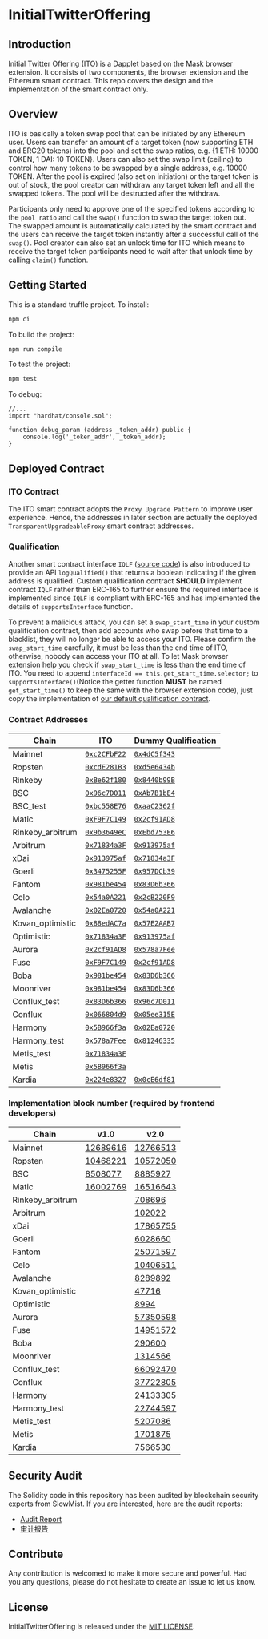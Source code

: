 # InitialTwitterOffering

## Introduction

Initial Twitter Offering (ITO) is a Dapplet based on the Mask browser extension. It consists of two components, the browser extension and the Ethereum smart contract. This repo covers the design and the implementation of the smart contract only.

## Overview

ITO is basically a token swap pool that can be initiated by any Ethereum user. Users can transfer an amount of a target token (now supporting ETH and ERC20 tokens) into the pool and set the swap ratios, e.g. {1 ETH: 10000 TOKEN, 1 DAI: 10 TOKEN}. Users can also set the swap limit (ceiling) to control how many tokens to be swapped by a single address, e.g. 10000 TOKEN. After the pool is expired (also set on initiation) or the target token is out of stock, the pool creator can withdraw any target token left and all the swapped tokens. The pool will be destructed after the withdraw.

Participants only need to approve one of the specified tokens according to the `pool ratio` and call the `swap()` function to swap the target token out. The swapped amount is automatically calculated by the smart contract and the users can receive the target token instantly after a successful call of the `swap()`. Pool creator can also set an unlock time for ITO which means to receive the target token participants need to wait after that unlock time by calling `claim()` function.

## Getting Started

This is a standard truffle project.
To install:

```bash
npm ci
```

To build the project:

```bash
npm run compile
```

To test the project:

```bash
npm test
```

To debug:

```solidity
//...
import "hardhat/console.sol";

function debug_param (address _token_addr) public {
    console.log('_token_addr', _token_addr);
}
```

## Deployed Contract

### ITO Contract

The ITO smart contract adopts the `Proxy Upgrade Pattern` to improve user experience. Hence, the addresses in later section are actually the deployed `TransparentUpgradeableProxy` smart contract addresses.

### Qualification

Another smart contract interface `IQLF` ([source code](https://github.com/DimensionDev/InitialTwitterOffering/blob/master/contracts/IQLF.sol)) is also introduced to provide an API `logQualified()` that returns a boolean indicating if the given address is qualified. Custom qualification contract **SHOULD** implement contract `IQLF` rather than ERC-165 to further ensure the required interface is implemented since `IQLF` is compliant with ERC-165 and has implemented the details of `supportsInterface` function.

To prevent a malicious attack, you can set a `swap_start_time` in your custom qualification contract, then add accounts who swap before that time to a blacklist, they will no longer be able to access your ITO. Please confirm the `swap_start_time` carefully, it must be less than the end time of ITO, otherwise, nobody can access your ITO at all. To let Mask browser extension help you check if `swap_start_time` is less than the end time of ITO. You need to append `interfaceId == this.get_start_time.selector;` to `supportsInterface()`(Notice the getter function **MUST** be named `get_start_time()` to keep the same with the browser extension code), just copy the implementation of [our default qualification contract](https://github.com/DimensionDev/InitialTwitterOffering/blob/master/contracts/qualification.sol).

### Contract Addresses

<!-- begin address -->

| Chain            | ITO                                  | Dummy Qualification                  |
| ---------------- | ------------------------------------ | ------------------------------------ |
| Mainnet          | [`0xc2CFbF22`][ito-mainnet]          | [`0x4dC5f343`][qlf-mainnet]          |
| Ropsten          | [`0xcdE281B3`][ito-ropsten]          | [`0xd5e6434b`][qlf-ropsten]          |
| Rinkeby          | [`0xBe62f180`][ito-rinkeby]          | [`0x8440b99B`][qlf-rinkeby]          |
| BSC              | [`0x96c7D011`][ito-bsc]              | [`0xAb7B1bE4`][qlf-bsc]              |
| BSC_test         | [`0xbc558E76`][ito-bsc_test]         | [`0xaaC2362f`][qlf-bsc_test]         |
| Matic            | [`0xF9F7C149`][ito-matic]            | [`0x2cf91AD8`][qlf-matic]            |
| Rinkeby_arbitrum | [`0x9b3649eC`][ito-rinkeby_arbitrum] | [`0xEbd753E6`][qlf-rinkeby_arbitrum] |
| Arbitrum         | [`0x71834a3F`][ito-arbitrum]         | [`0x913975af`][qlf-arbitrum]         |
| xDai             | [`0x913975af`][ito-xdai]             | [`0x71834a3F`][qlf-xdai]             |
| Goerli           | [`0x3475255F`][ito-goerli]           | [`0x957DCb39`][qlf-goerli]           |
| Fantom           | [`0x981be454`][ito-fantom]           | [`0x83D6b366`][qlf-fantom]           |
| Celo             | [`0x54a0A221`][ito-celo]             | [`0x2cB220F9`][qlf-celo]             |
| Avalanche        | [`0x02Ea0720`][ito-avalanche]        | [`0x54a0A221`][qlf-avalanche]        |
| Kovan_optimistic | [`0x88edAC7a`][ito-kovan_optimistic] | [`0x57E2AAB7`][qlf-kovan_optimistic] |
| Optimistic       | [`0x71834a3F`][ito-optimistic]       | [`0x913975af`][qlf-optimistic]       |
| Aurora           | [`0x2cf91AD8`][ito-aurora]           | [`0x578a7Fee`][qlf-aurora]           |
| Fuse             | [`0xF9F7C149`][ito-fuse]             | [`0x2cf91AD8`][qlf-fuse]             |
| Boba             | [`0x981be454`][ito-boba]             | [`0x83D6b366`][qlf-boba]             |
| Moonriver        | [`0x981be454`][ito-moonriver]        | [`0x83D6b366`][qlf-moonriver]        |
| Conflux_test     | [`0x83D6b366`][ito-conflux_test]     | [`0x96c7D011`][qlf-conflux_test]     |
| Conflux          | [`0x066804d9`][ito-conflux]          | [`0x05ee315E`][qlf-conflux]          |
| Harmony          | [`0x5B966f3a`][ito-harmony]          | [`0x02Ea0720`][qlf-harmony]          |
| Harmony_test     | [`0x578a7Fee`][ito-harmony_test]     | [`0x81246335`][qlf-harmony_test]     |
| Metis_test       | [`0x71834a3F`][ito-metis_test]       |                                      |
| Metis            | [`0x5B966f3a`][ito-metis]            |                                      |
| Kardia           | [`0x224e8327`][ito-kardia]           | [`0x0cE6df81`][qlf-kardia]           |

[ito-mainnet]: https://etherscan.io/address/0xc2CFbF22d6Dc87D0eE18d38d73733524c109Ff46
[ito-ropsten]: https://ropsten.etherscan.io/address/0xcdE281B32b629f2e89E5953B674E1E507e6dabcF
[ito-rinkeby]: https://rinkeby.etherscan.io/address/0xBe62f1805C43559cC62f9326103354080588B158
[ito-bsc]: https://bscscan.com/address/0x96c7D011cdFD467f551605f0f5Fce279F86F4186
[ito-bsc_test]: https://testnet.bscscan.com/address/0xbc558E7683F79FAAE236c1083671396cbB2Ac242
[ito-matic]: https://polygonscan.com/address/0xF9F7C1496c21bC0180f4B64daBE0754ebFc8A8c0
[ito-rinkeby_arbitrum]: https://rinkeby-explorer.arbitrum.io/address/0x9b3649eC8C9f68484acC76D437B145a4e58Bf2A2
[ito-arbitrum]: https://explorer.arbitrum.io/address/0x71834a3FDeA3E70F14a93ED85c6be70925D0CAd9
[ito-xdai]: https://blockscout.com/xdai/mainnet/address/0x913975af2Bb8a6Be4100D7dc5e9765B77F6A5d6c
[ito-goerli]: https://goerli.etherscan.io/address/0x3475255Fa26434B680DAe20D6469222C135f33Ea
[ito-fantom]: https://ftmscan.com/address/0x981be454a930479d92C91a0092D204b64845A5D6
[ito-celo]: https://explorer.celo.org/address/0x54a0A221C25Fc0a347EC929cFC5db0be17fA2a2B
[ito-avalanche]: https://snowtrace.io/address/0x02Ea0720254F7fa4eca7d09A1b9C783F1020EbEF
[ito-kovan_optimistic]: https://kovan-optimistic.etherscan.io/address/0x88edAC7aEDEeAfaD15439010B0bdC0D067763571
[ito-optimistic]: https://optimistic.etherscan.io/address/0x71834a3FDeA3E70F14a93ED85c6be70925D0CAd9
[ito-aurora]: https://explorer.mainnet.aurora.dev/address/0x2cf91AD8C175305EBe6970Bd8f81231585EFbd77
[ito-fuse]: https://explorer.fuse.io/address/0xF9F7C1496c21bC0180f4B64daBE0754ebFc8A8c0
[ito-boba]: https://blockexplorer.boba.network/address/0x981be454a930479d92C91a0092D204b64845A5D6
[ito-moonriver]: https://moonriver.moonscan.io/address/0x981be454a930479d92C91a0092D204b64845A5D6
[ito-conflux_test]: https://evmtestnet.confluxscan.io/address/0x83D6b366f21e413f214EB077D5378478e71a5eD2
[ito-conflux]: https://evm.confluxscan.io/address/0x066804d9123bf2609ed4a4a40b1177a9c5a9ed51
[ito-harmony]: https://explorer.harmony.one/address/0x5B966f3a32Db9C180843bCb40267A66b73E4f022
[ito-harmony_test]: https://explorer.pops.one/address/0x578a7Fee5f0D8CEc7d00578Bf37374C5b95C4b98
[ito-metis_test]: https://stardust-explorer.metis.io/address/0x71834a3FDeA3E70F14a93ED85c6be70925D0CAd9
[ito-metis]: https://andromeda-explorer.metis.io/address/0x5B966f3a32Db9C180843bCb40267A66b73E4f022
[ito-kardia]: https://explorer.kardiachain.io/address/0x224e8327182a85e511A08C63C4341efB0460f36e
[qlf-mainnet]: https://etherscan.io/address/0x4dC5f343Fe57E4fbDA1B454d125D396A3181272c
[qlf-ropsten]: https://ropsten.etherscan.io/address/0xd5e6434bde165062b3d9572DEFd6393c7B3E2902
[qlf-rinkeby]: https://rinkeby.etherscan.io/address/0x8440b99B1Df5D4B61957c8Ce0a199487Be3De270
[qlf-bsc]: https://bscscan.com/address/0xAb7B1bE4233A04e5C43a810E75657ECED8E5463B
[qlf-bsc_test]: https://testnet.bscscan.com/address/0xaaC2362f2DC523E9B37B1EE2eA57110e1Bd63F59
[qlf-matic]: https://polygonscan.com/address/0x2cf91AD8C175305EBe6970Bd8f81231585EFbd77
[qlf-rinkeby_arbitrum]: https://rinkeby-explorer.arbitrum.io/address/0xEbd753E66649C824241E63894301BA8Db5DBF5Bb
[qlf-arbitrum]: https://explorer.arbitrum.io/address/0x913975af2Bb8a6Be4100D7dc5e9765B77F6A5d6c
[qlf-xdai]: https://blockscout.com/xdai/mainnet/address/0x71834a3FDeA3E70F14a93ED85c6be70925D0CAd9
[qlf-goerli]: https://goerli.etherscan.io/address/0x957DCb3918E33dD80bd3db193ACb2A90812fE615
[qlf-fantom]: https://ftmscan.com/address/0x83D6b366f21e413f214EB077D5378478e71a5eD2
[qlf-celo]: https://explorer.celo.org/address/0x2cB220F925E603A04BEE05F210252120deBA29d7
[qlf-avalanche]: https://snowtrace.io/address/0x54a0A221C25Fc0a347EC929cFC5db0be17fA2a2B
[qlf-kovan_optimistic]: https://kovan-optimistic.etherscan.io/address/0x57E2AAB712E9c61CA55A6402223DbEe3d4eE09aa
[qlf-optimistic]: https://optimistic.etherscan.io/address/0x913975af2Bb8a6Be4100D7dc5e9765B77F6A5d6c
[qlf-aurora]: https://explorer.mainnet.aurora.dev/address/0x578a7Fee5f0D8CEc7d00578Bf37374C5b95C4b98
[qlf-fuse]: https://explorer.fuse.io/address/0x2cf91AD8C175305EBe6970Bd8f81231585EFbd77
[qlf-boba]: https://blockexplorer.boba.network/address/0x83D6b366f21e413f214EB077D5378478e71a5eD2
[qlf-moonriver]: https://moonriver.moonscan.io/address/0x83D6b366f21e413f214EB077D5378478e71a5eD2
[qlf-conflux_test]: https://evmtestnet.confluxscan.io/address/0x96c7D011cdFD467f551605f0f5Fce279F86F4186
[qlf-conflux]: https://evm.confluxscan.io/address/0x05ee315E407C21a594f807D61d6CC11306D1F149
[qlf-harmony]: https://explorer.harmony.one/address/0x02Ea0720254F7fa4eca7d09A1b9C783F1020EbEF
[qlf-harmony_test]: https://explorer.pops.one/address/0x812463356F58fc8194645A1838ee6C52D8ca2D26
[qlf-kardia]: https://explorer.kardiachain.io/address/0x0cE6df8171AD4B23fe162FFA01DEC8595ED1f7cc

<!-- end address -->

### Implementation block number (required by frontend developers)

<!-- begin block -->

| Chain            | v1.0                   | v2.0                          |
| ---------------- | ---------------------- | ----------------------------- |
| Mainnet          | [12689616][v1-mainnet] | [12766513][v2-mainnet]        |
| Ropsten          | [10468221][v1-ropsten] | [10572050][v2-ropsten]        |
| BSC              | [8508077][v1-bsc]      | [8885927][v2-bsc]             |
| Matic            | [16002769][v1-matic]   | [16516643][v2-matic]          |
| Rinkeby_arbitrum |                        | [708696][v2-rinkeby_arbitrum] |
| Arbitrum         |                        | [102022][v2-arbitrum]         |
| xDai             |                        | [17865755][v2-xdai]           |
| Goerli           |                        | [6028660][v2-goerli]          |
| Fantom           |                        | [25071597][v2-fantom]         |
| Celo             |                        | [10406511][v2-celo]           |
| Avalanche        |                        | [8289892][v2-avalanche]       |
| Kovan_optimistic |                        | [47716][v2-kovan_optimistic]  |
| Optimistic       |                        | [8994][v2-optimistic]         |
| Aurora           |                        | [57350598][v2-aurora]         |
| Fuse             |                        | [14951572][v2-fuse]           |
| Boba             |                        | [290600][v2-boba]             |
| Moonriver        |                        | [1314566][v2-moonriver]       |
| Conflux_test     |                        | [66092470][v2-conflux_test]   |
| Conflux          |                        | [37722805][v2-conflux]        |
| Harmony          |                        | [24133305][v2-harmony]        |
| Harmony_test     |                        | [22744597][v2-harmony_test]   |
| Metis_test       |                        | [5207086][v2-metis_test]      |
| Metis            |                        | [1701875][v2-metis]           |
| Kardia           |                        | [7566530][v2-kardia]          |

[v1-mainnet]: https://etherscan.io/block/12689616
[v2-mainnet]: https://etherscan.io/block/12766513
[v1-ropsten]: https://ropsten.etherscan.io/block/10468221
[v2-ropsten]: https://ropsten.etherscan.io/block/10572050
[v1-bsc]: https://bscscan.com/block/8508077
[v2-bsc]: https://bscscan.com/block/8885927
[v1-matic]: https://polygonscan.com/block/16002769
[v2-matic]: https://polygonscan.com/block/16516643
[v2-rinkeby_arbitrum]: https://rinkeby-explorer.arbitrum.io/block/708696
[v2-arbitrum]: https://explorer.arbitrum.io/block/102022
[v2-xdai]: https://blockscout.com/xdai/mainnet/blocks/17865755
[v2-goerli]: https://goerli.etherscan.io/block/6028660
[v2-fantom]: https://ftmscan.com/block/25071597
[v2-celo]: https://explorer.celo.org/block/10406511
[v2-avalanche]: https://snowtrace.io/block/8289892
[v2-kovan_optimistic]: https://kovan-optimistic.etherscan.io/batch/47716
[v2-optimistic]: https://optimistic.etherscan.io/batch/8994
[v2-aurora]: https://explorer.mainnet.aurora.dev/block/57350598
[v2-fuse]: https://explorer.fuse.io/block/14951572
[v2-boba]: https://blockexplorer.boba.network/blocks/290600
[v2-moonriver]: https://moonriver.moonscan.io/block/1314566
[v2-conflux_test]: https://evmtestnet.confluxscan.io/block/66092470
[v2-conflux]: https://evm.confluxscan.io/block/37722805
[v2-harmony]: https://explorer.harmony.one/block/24133305
[v2-harmony_test]: https://explorer.pops.one/block/22744597
[v2-metis_test]: https://stardust-explorer.metis.io/block/5207086
[v2-metis]: https://andromeda-explorer.metis.io/block/1701875
[v2-kardia]: https://explorer.kardiachain.io/block/7566530

<!-- end block -->

## Security Audit

The Solidity code in this repository has been audited by blockchain security experts from SlowMist. If you are interested, here are the audit reports:

- [Audit Report](audits/SlowMist_Audit_Report_English.pdf)
- [审计报告](audits/SlowMist_Audit_Report_Chinese.pdf)

## Contribute

Any contribution is welcomed to make it more secure and powerful. Had you any questions, please do not hesitate to create an issue to let us know.

## License

InitialTwitterOffering is released under the [MIT LICENSE](LICENSE).

